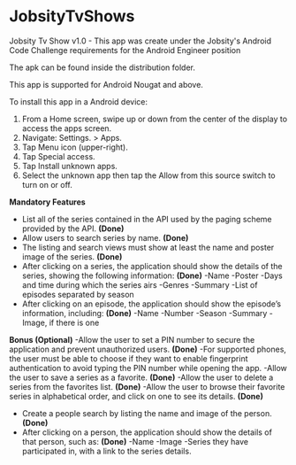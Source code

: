 # JobsityTvShows

Jobsity Tv Show v1.0 - This app was create under the Jobsity's Android Code Challenge requirements for the Android Engineer position

The apk can be found inside the distribution folder.

This app is supported for Android Nougat and above.

To install this app in a Android device:
1) From a Home screen, swipe up or down from the center of the display to access the apps screen.
2) Navigate: Settings. > Apps.
3) Tap Menu icon (upper-right).
4) Tap Special access.
5) Tap Install unknown apps.
6) Select the unknown app then tap the Allow from this source switch to turn on or off.

**Mandatory Features**
- List all of the series contained in the API used by the paging scheme provided by the API. **(Done)**
- Allow users to search series by name. **(Done)**
- The listing and search views must show at least the name and poster image of the 
series. **(Done)**
- After clicking on a series, the application should show the details of the series, showing
the following information: **(Done)**
  -Name
  -Poster
  -Days and time during which the series airs
  -Genres
  -Summary
  -List of episodes separated by season
- After clicking on an episode, the application should show the episode’s information, including: **(Done)**
  -Name
  -Number
  -Season
  -Summary
  -Image, if there is one

**Bonus (Optional)**
-Allow the user to set a PIN number to secure the application and prevent unauthorized users. **(Done)**
-For supported phones, the user must be able to choose if they want to enable fingerprint authentication to avoid typing the PIN number while opening the app.
-Allow the user to save a series as a favorite. **(Done)**
-Allow the user to delete a series from the favorites list. **(Done)**
-Allow the user to browse their favorite series in alphabetical order, and click on one to
see its details. **(Done)**
- Create a people search by listing the name and image of the person. **(Done)**
- After clicking on a person, the application should show the details of that person, such
as: **(Done)**
  -Name
  -Image
  -Series they have participated in, with a link to the series details.

